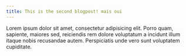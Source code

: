 ```yaml
---
title: This is the second blogpost! mais oui
---
```

Lorem ipsum dolor sit amet, consectetur adipisicing elit. Porro quam, sapiente, maiores sed, reiciendis rem dolore voluptatum a incidunt illum itaque nobis recusandae autem. Perspiciatis unde vero sunt voluptatem cupiditate.